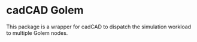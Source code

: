 # cadCAD Golem

This package is a wrapper for cadCAD to dispatch the simulation workload to multiple Golem nodes.
